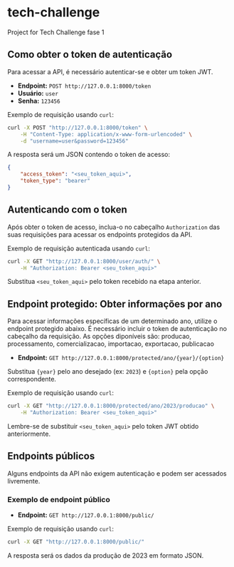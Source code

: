 # tech-challenge
Project for Tech Challenge fase 1

## Como obter o token de autenticação

Para acessar a API, é necessário autenticar-se e obter um token JWT.

- **Endpoint:** `POST http://127.0.0.1:8000/token`
- **Usuário:** `user`
- **Senha:** `123456`

Exemplo de requisição usando `curl`:

```bash
curl -X POST "http://127.0.0.1:8000/token" \
    -H "Content-Type: application/x-www-form-urlencoded" \
    -d "username=user&password=123456"
```

A resposta será um JSON contendo o token de acesso:

```json
{
    "access_token": "<seu_token_aqui>",
    "token_type": "bearer"
}
```
## Autenticando com o token

Após obter o token de acesso, inclua-o no cabeçalho `Authorization` das suas requisições para acessar os endpoints protegidos da API.

Exemplo de requisição autenticada usando `curl`:

```bash
curl -X GET "http://127.0.0.1:8000/user/auth/" \
    -H "Authorization: Bearer <seu_token_aqui>"
```

Substitua `<seu_token_aqui>` pelo token recebido na etapa anterior.
## Endpoint protegido: Obter informações por ano

Para acessar informações específicas de um determinado ano, utilize o endpoint protegido abaixo. É necessário incluir o token de autenticação no cabeçalho da requisição.
As opções diponíveis são: producao, processamento, comercializacao, importacao, exportacao, publicacao

- **Endpoint:** `GET http://127.0.0.1:8000/protected/ano/{year}/{option}`

Substitua `{year}` pelo ano desejado (ex: `2023`) e `{option}` pela opção correspondente.

Exemplo de requisição usando `curl`:

```bash
curl -X GET "http://127.0.0.1:8000/protected/ano/2023/producao" \
    -H "Authorization: Bearer <seu_token_aqui>"
```

Lembre-se de substituir `<seu_token_aqui>` pelo token JWT obtido anteriormente.
## Endpoints públicos

Alguns endpoints da API não exigem autenticação e podem ser acessados livremente.

### Exemplo de endpoint público

- **Endpoint:** `GET http://127.0.0.1:8000/public/`

Exemplo de requisição usando `curl`:

```bash
curl -X GET "http://127.0.0.1:8000/public/"
```

A resposta será os dados da produção de 2023 em formato JSON.

